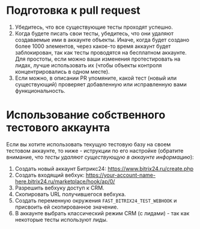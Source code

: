 # Подготовка к pull request

1. Убедитесь, что все существующие тесты проходят успешно.
2. Когда будете писать свои тесты, убедитесь, что они удаляют создаваемые ими в аккаунте объекты. Иначе, когда будет создано более 1000 элементов, через какое-то время аккаунт будет заблокирован, так как тесты проводятся на бесплатном аккаунте. Для простоты, если можно ваши изменения протестировать на лидах, лучше использовать их (чтобы объекты контроля концентрировались в одном месте).
3. Если можно, в описании PR упомяните, какой тест (новый или существующий) проверяет добавленную или исправленную вами функциональность.

# Использование собственного тестового аккаунта

Если вы хотите использовать текущую тестовую базу на своем тестовом аккаунте, то ниже - иструкции по его настройке (обратите
внимание, что *тесты удаляют существующую в аккаунте информацию*):

1. Создать новый аккаунт Битрикс24: https://www.bitrix24.ru/create.php
2. Создать входящий вебхук: https://your-account-name-here.bitrix24.ru/marketplace/hook/ap/0/
3. Разрешить вебхуку доступ к CRM.
4. Скопировать URL получившегося вебхука.
5. Создать переменную окружения `FAST_BITRIX24_TEST_WEBHOOK` и присвоить ей скопированное значение.
6. В аккаунте выбрать классический режим CRM (с лидами) - так как некоторые тесты используют лиды. 